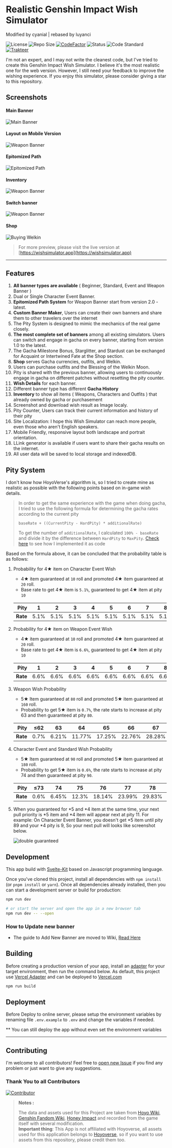 # Realistic Genshin Impact Wish Simulator
Modified by cyanial | rebased by luyanci

![License](https://badgen.net/github/license/Mantan21/Genshin-Impact-Wish-Simulator?icon:github) ![Repo Size](https://img.shields.io/github/repo-size/Mantan21/Genshin-Impact-Wish-Simulator?color=fa0) [![CodeFactor](https://www.codefactor.io/repository/github/mantan21/genshin-impact-wish-simulator/badge)](https://www.codefactor.io/repository/github/Mantan21/genshin-impact-wish-simulator) ![Status](https://badgen.net/github/checks/Mantan21/Genshin-Impact-Wish-Simulator) ![Code Standard](https://badgen.net/badge/code%20style/standard/f2a) [![Trakteer](https://badgen.net/badge/Trakteer/Mantan21/BE1E2D)](https://trakteer.id/mantan21)

I'm not an expert, and I may not write the cleanest code, but I've tried to create this Genshin Impact Wish Simulator. I believe it's the most realistic one for the web version. However, I still need your feedback to improve the wishing experience. If you enjoy this simulator, please consider giving a star to this repository.

## Screenshots

#### Main Banner

![Main Banner](static/meta-picture.jpg)

#### Layout on Mobile Version

![Weapon Banner](screenshot/mobile-weapon.jpg)

#### Epitomized Path

![Epitomized Path](screenshot/epitomized-path.jpg)

#### Inventory

![Weapon Banner](screenshot/inventory.jpg)

#### Switch banner

![Weapon Banner](screenshot/switch-banner.jpg)

#### Shop

![Buying Welkin](https://user-images.githubusercontent.com/13815468/212980583-7539f527-c6bb-4005-8322-8996b59937fe.gif)

> For more preview, please visit the live version at [https://wishsimulator.app](https://wishsimulator.app)

---

## Features

1. **All banner types are available** ( Beginner, Standard, Event and Weapon Banner )
2. Dual or Single Character Event Banner.
3. **Epitomized Path System** for Weapon Banner start from version 2.0 - latest.
4. **Custom Banner Maker**, Users can create their own banners and share them to other travelers over the internet
5. The Pity System is designed to mimic the mechanics of the real game closely.
6. **The most complete set of banners** among all existing simulators. Users can switch and engage in gacha on every banner, starting from version 1.0 to the latest.
7. The Gacha Milestone Bonus, Starglitter, and Stardust can be exchanged for Acquaint or Intertwined Fate at the Shop section.
8. **Shop** serves Gacha currencies, outfits, and Welkin.
9. Users can purchase outfits and the Blessing of the Welkin Moon.
10. Pity is shared with the previous banner, allowing users to continuously engage in gacha on different patches without resetting the pity counter.
11. **Wish Details** for each banner.
12. Different banner type has different **Gacha History**
13. **Inventory** to show all items ( Weapons, Characters and Outfits ) that already owned by gacha or purchasement
14. Screenshot and download wish result as Image localy.
15. Pity Counter, Users can track their current information and history of their pity
16. Site Localization: I hope this Wish Simulator can reach more people, even those who aren't English speakers.
17. Mobile Friendly, responsive layout both landscape and portrait orientation.
18. LLink generator is available if users want to share their gacha results on the internet.
19. All user data will be saved to local storage and indexedDB.

## Pity System

I don't know how HoyoVerse's algorithm is, so I tried to create mine as realistic as possible with the following points based on in-game wish details.

> In order to get the same experience with the game when doing gacha, I tried to use the following formula for determining the gacha rates according to the current pity
>
> `baseRate + ((CurrentPity - HardPity) * additionalRate)`
>
> To get the number of `additionalRate`, I calculated `100% - baseRate` and divide it by the difference between `HardPity` to `MaxPity`.
> [Check here](https://github.com/Mantan21/Genshin-Impact-Wish-Simulator/blob/master/src/lib/helpers/gacha/probabilities.js#L4-L19) to see how I implemented it as code

Based on the formula above, it can be concluded that the probability table is as follows:

1. Probability for 4★ item on Character Event Wish

   - 4★ item guaranteed at `10` roll and promoted 4★ item guaranteed at `20` roll.
   - Base rate to get 4★ item is `5.1%`, guaranteed to get 4★ item at pity `10`

   | **Pity** |  1   |  2   |  3   |  4   |  5   |  6   |  7   |  8   |   9    | ≥10  |
   | -------: | :--: | :--: | :--: | :--: | :--: | :--: | :--: | :--: | :----: | :--: |
   | **Rate** | 5.1% | 5.1% | 5.1% | 5.1% | 5.1% | 5.1% | 5.1% | 5.1% | 52.55% | 100% |

2. Probability for 4★ item on Weapon Event Wish

   - 4★ item guaranteed at `10` roll and promoted 4★ item guaranteed at `20` roll.
   - Base rate to get 4★ item is `6.6%`, guaranteed to get 4★ item at pity `10`

   | **Pity** |  1   |  2   |  3   |  4   |  5   |  6   |  7   |  8   |   9    | ≥10  |
   | -------: | :--: | :--: | :--: | :--: | :--: | :--: | :--: | :--: | :----: | :--: |
   | **Rate** | 6.6% | 6.6% | 6.6% | 6.6% | 6.6% | 6.6% | 6.6% | 6.6% | 53.30% | 100% |

3. Weapon Wish Probability

   - 5★ Item guaranteed at `80` roll and promoted 5★ item guaranteed at `160` roll.
   - Probability to get 5★ item is `0.7%`, the rate starts to increase at pity 63 and then guaranteed at pity `80`.

   | **Pity** | ≤62  |  63   |   64   |   65   |   66   |   67   |   68   |   69   |   70   |   71   |   72   |   73   |  74   |   75   |   76   |   77   |   78   |   79   | ≥80  |
   | -------: | :--: | :---: | :----: | :----: | :----: | :----: | :----: | :----: | :----: | :----: | :----: | :----: | :---: | :----: | :----: | :----: | :----: | :----: | :--: |
   | **Rate** | 0.7% | 6.21% | 11.77% | 17.25% | 22.76% | 28.28% | 33.80% | 39.31% | 44.83% | 50.35% | 55.86% | 61.38% | 66.9% | 72.41% | 77.93% | 83.45% | 88.96% | 94.48% | 100% |

4. Character Event and Standard Wish Probability

   - 5★ Item guaranteed at `90` roll and promoted 5★ item guaranteed at `180` roll.
   - Probability to get 5★ item is `0.6%`, the rate starts to increase at pity 74 and then guaranteed at pity `90`.

   | **Pity** | ≤73  |  74   |  75   |   76   |   77   |   78   |   79   |   80   |   81   |   82   |   83   |   84   |   85   |   86   |   87   |   88   |   89   | ≥90  |
   | -------: | :--: | :---: | :---: | :----: | :----: | :----: | :----: | :----: | :----: | :----: | :----: | :----: | :----: | :----: | :----: | :----: | :----: | :--: |
   | **Rate** | 0.6% | 6.45% | 12.3% | 18.14% | 23.99% | 29.83% | 35.68% | 41.53% | 47.38% | 53.22% | 59.07% | 64.92% | 70.76% | 76.61% | 82.46% | 88.30% | 94.15% | 100% |

5. When you guaranteed for *5 and *4 item at the same time, your next pull priority is *5 item and *4 item will appear next at pity 11. For example: On Character Event Banner, you doesn't get *5 item until pity 89 and your *4 pity is 9, So your next pull will looks like screenshot below.

   ![double guaranteed](screenshot/double-guaranteed.png)

## Development

This app build with [Svelte-Kit](https://kit.svelte.dev/) based on Javascript programming language.

Once you've cloned this project, install all dependencies with `npm install` (or `pnpm install` or `yarn`). Once all dependencies already installed, then you can start a development server or build for production:

```bash
npm run dev

# or start the server and open the app in a new browser tab
npm run dev -- --open
```

### How to Update new banner

- The guide to Add New Banner are moved to Wiki, [Read Here](https://github.com/Mantan21/Genshin-Impact-Wish-Simulator/wiki/How-to-Add-more-Banner)

## Building

Before creating a production version of your app, install an [adapter](https://kit.svelte.dev/docs/adapters) for your target environment, then run the command below. As default, this project use [Vercel Adapter](https://github.com/sveltejs/kit/tree/master/packages/adapter-vercel) and can be deployed to [Vercel.com](https://vercel.com)

```bash
npm run build
```

## Deployment

Before Deploy to online server, please setup the environment variables by renaming file `.env.example` to `.env` and change the variables if needed.

\*\* You can still deploy the app without even set the environment variables

---

## Contributing

I'm welcome to all contributors! Feel free to [open new Issue](https://github.com/Mantan21/Genshin-Impact-Wish-Simulator/issues/new) if you find any problem or just want to give any suggestions.

### Thank You to all Contributors

[![Contributor](https://contrib.rocks/image?repo=luyanci/Genshin-Impact-Wish-Simulator)](https://github.com/luyanci/Genshin-Impact-Wish-Simulator/graphs/contributors)

> **Notes :**
>
> The data and assets used for this Project are taken from [Hoyo Wiki](https://wiki.hoyolab.com/), [Genshin Fandom Wiki](https://genshin-impact.fandom.com/wiki/Genshin_Impact_Wiki), [Honey Impact](https://genshin.honeyhunterworld.com/) and recorded from the game itself with several modification. <br/> **Important thing**: This App is not affiliated with Hoyoverse, all assets used for this application belongs to [Hoyoverse](http://hoyoverse.com/), so if you want to use assets from this repository, please credit them too.

